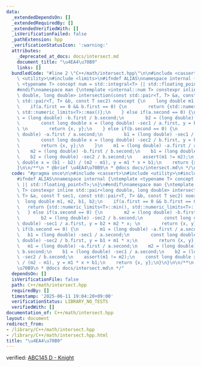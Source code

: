 ```yaml
---
data:
  _extendedDependsOn: []
  _extendedRequiredBy: []
  _extendedVerifiedWith: []
  _isVerificationFailed: false
  _pathExtension: hpp
  _verificationStatusIcon: ':warning:'
  attributes:
    _deprecated_at_docs: docs/intersect.md
    document_title: "\u4EA4\u70B9"
    links: []
  bundledCode: "#line 2 \"C++/math/intersect.hpp\"\n\n#include <cassert>\n#include\
    \ <utility>\n#include <limits>\n#ifndef ALIAS\nnamespace internal {\ntemplate\
    \ <typename T> concept num = std::integral<T> || std::floating_point<T>;\n}\n\
    #endif\nnamespace man {\ntemplate <internal::num T> constexpr inline std::pair<long\
    \ double, long double> intersection(const std::pair<T, T> &a, const T sec1, const\
    \ std::pair<T, T> &b, const T sec2) noexcept {\n    long double m1, m2, b1, b2;\n\
    \    if(a.first == 0 && b.first == 0) {\n        return {std::numeric_limits<T>::min(),\
    \ std::numeric_limits<T>::max()};\n    } else if(a.second == 0) {\n        m2\
    \ = (long double) -b.first / b.second;\n        b2 = (long double) -sec2 / b.second;\n\
    \        const long double x = (long double) -sec1 / a.first, y = b2 + m2 * x;\
    \ \n        return {x, y};\n    } else if(b.second == 0) {\n        m1 = (long\
    \ double) -a.first / a.second;\n        b1 = (long double) -sec1 / a.second;\n\
    \        const long double x = (long double) -sec2 / b.first, y = b1 + m1 * x;\n\
    \        return {x, y};\n    }\n    m1 = (long double) -a.first / a.second;\n\
    \    m2 = (long double) -b.first / b.second;\n    b1 = (long double) -sec1 / a.second;\n\
    \    b2 = (long double) -sec2 / b.second;\n    assert(m1 != m2);\n    const long\
    \ double x = (b1 - b2) / (m2 - m1), y = m1 * x + b1;\n    return {x, y};\n}\n\
    }\n\n/**\n * @brief \u4EA4\u70B9\n * @docs docs/intersect.md\n */\n"
  code: "#pragma once\n\n#include <cassert>\n#include <utility>\n#include <limits>\n\
    #ifndef ALIAS\nnamespace internal {\ntemplate <typename T> concept num = std::integral<T>\
    \ || std::floating_point<T>;\n}\n#endif\nnamespace man {\ntemplate <internal::num\
    \ T> constexpr inline std::pair<long double, long double> intersection(const std::pair<T,\
    \ T> &a, const T sec1, const std::pair<T, T> &b, const T sec2) noexcept {\n  \
    \  long double m1, m2, b1, b2;\n    if(a.first == 0 && b.first == 0) {\n     \
    \   return {std::numeric_limits<T>::min(), std::numeric_limits<T>::max()};\n \
    \   } else if(a.second == 0) {\n        m2 = (long double) -b.first / b.second;\n\
    \        b2 = (long double) -sec2 / b.second;\n        const long double x = (long\
    \ double) -sec1 / a.first, y = b2 + m2 * x; \n        return {x, y};\n    } else\
    \ if(b.second == 0) {\n        m1 = (long double) -a.first / a.second;\n     \
    \   b1 = (long double) -sec1 / a.second;\n        const long double x = (long\
    \ double) -sec2 / b.first, y = b1 + m1 * x;\n        return {x, y};\n    }\n \
    \   m1 = (long double) -a.first / a.second;\n    m2 = (long double) -b.first /\
    \ b.second;\n    b1 = (long double) -sec1 / a.second;\n    b2 = (long double)\
    \ -sec2 / b.second;\n    assert(m1 != m2);\n    const long double x = (b1 - b2)\
    \ / (m2 - m1), y = m1 * x + b1;\n    return {x, y};\n}\n}\n\n/**\n * @brief \u4EA4\
    \u70B9\n * @docs docs/intersect.md\n */"
  dependsOn: []
  isVerificationFile: false
  path: C++/math/intersect.hpp
  requiredBy: []
  timestamp: '2025-06-11 19:04:20+09:00'
  verificationStatus: LIBRARY_NO_TESTS
  verifiedWith: []
documentation_of: C++/math/intersect.hpp
layout: document
redirect_from:
- /library/C++/math/intersect.hpp
- /library/C++/math/intersect.hpp.html
title: "\u4EA4\u70B9"
---
```

verified: [ABC145 D - Knight](https://atcoder.jp/contests/math-and-algorithm/submissions/51261855)